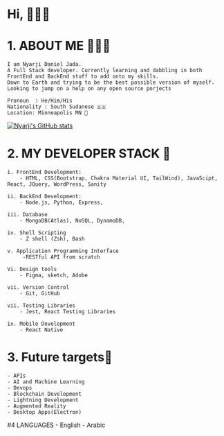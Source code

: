 # Hi, 👋🏿✨
# 1. ABOUT ME 👨🏾‍💻
    I am Nyarji Daniel Jada. 
    A Full Stack developer. Currently learning and dabbling in both FrontEnd and BackEnd stuff to add onto my skills.
    Down to Earth and trying to be the best possible version of myself. 
    Looking to jump on a help on any open source porjects

    Pronoun  : He/Him/His
    Nationality : South Sudanese 🇸🇸
    Location: Minneapolis MN 📍
[![Nyarji's GitHub stats](https://github-readme-stats.vercel.app/api?username=Jadashi97)](https://github.com/Jadashi97/github-readme-stats&count_private=true&show_icons=true&theme=gruvbox)
# 2. MY DEVELOPER STACK 🥞
    
    i. FrontEnd Development:
        - HTML, CSS(Bootstrap, Chakra Material UI, TailWind), JavaScipt, React, JQuery, WordPress, Sanity
        
    ii. BackEnd Development:
        - Node.js, Python, Express, 

    iii. Database
        - MongoDB(Atlas), NoSQL, DynamoDB, 

    iv. Shell Scripting
        - Z shell (Zsh), Bash

    v. Application Programming Interface
         -RESTful API from scratch
   
    Vi. Design tools
        - Figma, sketch, Adobe
        
    vii. Version Control
        - Git, GitHub
    
    vii. Testing Libraries
        - Jest, React Testing Libraries
        
    ix. Mobile Development
        - React Native 
        
# 3. Future targets🎯
    - APIs
    - AI and Machine Learning
    - Devops
    - Blockchain Development
    - Lightning Development
    - Augmented Reality
    - Desktop Apps(Electron)
    
#4  LANGUAGES
        - English
        - Arabic
